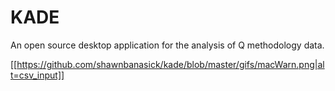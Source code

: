 # KADE

An open source desktop application for the analysis of Q methodology data.



[[https://github.com/shawnbanasick/kade/blob/master/gifs/macWarn.png|alt=csv_input]]

